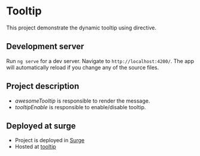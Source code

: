 # Tooltip

This project demonstrate the dynamic tooltip using directive.


## Development server

Run `ng serve` for a dev server. Navigate to `http://localhost:4200/`. The app will automatically reload if you change any of the source files.


## Project description

- *awesomeTooltip* is responsible to render the message.
- *tooltipEnable* is responsible to enable/disable tooltip.


## Deployed at surge

  - Project is deployed in [Surge]("https://surge.sh/")
  - Hosted at [tooltip]("http://hysterical-care.surge.sh/")
